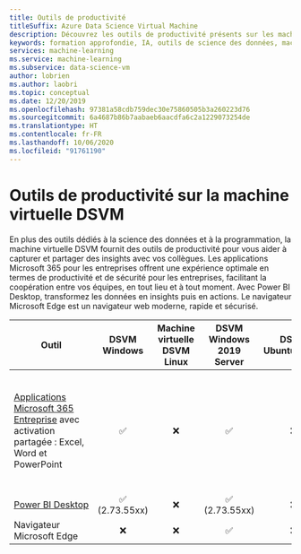 ```yaml
---
title: Outils de productivité
titleSuffix: Azure Data Science Virtual Machine
description: Découvrez les outils de productivité présents sur les machines virtuelles Data Science VM.
keywords: formation approfondie, IA, outils de science des données, machine virtuelle de science des données, analyse géospatiale, processus de science des données en équipe
services: machine-learning
ms.service: machine-learning
ms.subservice: data-science-vm
author: lobrien
ms.author: laobri
ms.topic: conceptual
ms.date: 12/20/2019
ms.openlocfilehash: 97381a58cdb759dec30e75860505b3a260223d76
ms.sourcegitcommit: 6a4687b86b7aabaeb6aacdfa6c2a1229073254de
ms.translationtype: HT
ms.contentlocale: fr-FR
ms.lasthandoff: 10/06/2020
ms.locfileid: "91761190"
---
```

# <a name="productivity-tools-on-the-data-science-virtual-machine"></a>Outils de productivité sur la machine virtuelle DSVM

En plus des outils dédiés à la science des données et à la programmation, la machine virtuelle DSVM fournit des outils de productivité pour vous aider à capturer et partager des insights avec vos collègues. Les applications Microsoft 365 pour les entreprises offrent une expérience optimale en termes de productivité et de sécurité pour les entreprises, facilitant la coopération entre vos équipes, en tout lieu et à tout moment. Avec Power BI Desktop, transformez les données en insights puis en actions. Le navigateur Microsoft Edge est un navigateur web moderne, rapide et sécurisé. 


| Outil | DSVM Windows | Machine virtuelle DSVM Linux | DSVM Windows 2019 Server | DSVM Ubuntu 18.04 | Notes d’utilisation |
|---|:-:|:-:|:-:|:-:|:--|
| [Applications Microsoft 365 Entreprise](https://www.microsoft.com/microsoft-365/business/microsoft-365-apps-for-enterprise) avec activation partagée : Excel, Word et PowerPoint | <span class='green-check'>&#9989;</span> | <span class='red-x'>&#10060;</span> | <span class='green-check'>&#9989;</span> | <span class='red-x'>&#10060;</span> | Vous pouvez activer les applications Microsoft 365 Entreprise :<br/><ul><li>Consultez [Activation d'ordinateurs partagés](/deployoffice/overview-shared-computer-activation)</ul> |
| [Power BI Desktop](https://powerbi.microsoft.com/) | <span class='green-check'>&#9989;</span></br> (2.73.55xx) | <span class='red-x'>&#10060;</span> | <span class='green-check'>&#9989;</span></br> (2.73.55xx) | <span class='red-x'>&#10060;</span> | |
| Navigateur Microsoft Edge | <span class='red-x'>&#10060;</span> | <span class='red-x'>&#10060;</span> | <span class='green-check'>&#9989;</span> | <span class='red-x'>&#10060;</span> | |
